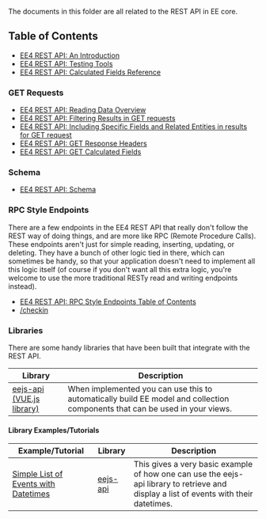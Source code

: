 The documents in this folder are all related to the REST API in EE core.

## Table of Contents

- [EE4 REST API: An Introduction](ee4-rest-api-introduction.md)
- [EE4 REST API: Testing Tools](ee4-rest-api-testing-tools.md)
- [EE4 REST API: Calculated Fields Reference](ee4-rest-api-calculated-fields-reference.md)

### GET Requests

- [EE4 REST API: Reading Data Overview](ee4-rest-api-reading-data.md)
- [EE4 REST API: Filtering Results in GET requests](ee4-rest-api-GET-filtering-results.md)
- [EE4 REST API: Including Specific Fields and Related Entities in results for GET request](ee4-rest-api-GET-including-specific-fields-and-related-entities-in-results.md)
- [EE4 REST API: GET Response Headers](ee4-rest-api-GET-response-headers.md)
- [EE4 REST API: GET Calculated Fields](ee4-rest-api-GET-calculated-fields.md)

### Schema

- [EE4 REST API: Schema](eer-rest-api-schema.md)

### RPC Style Endpoints

There are a few endpoints in the EE4 REST API that really don't follow the REST way of doing things, and are more like RPC (Remote Procedure Calls). These endpoints aren't just for simple reading, inserting, updating, or deleting. They have a bunch of other logic tied in there, which can sometimes be handy, so that your application doesn't need to implement all this logic itself (of course if you don't want all this extra logic, you're welcome to use the more traditional RESTy read and writing endpoints instead).

- [EE4 REST API: RPC Style Endpoints Table of Contents](ee4-rest-api-rpc-style-endpoints.md)
- [/checkin](ee4-rest-api-rpc-checkin.md)

### Libraries

There are some handy libraries that have been built that integrate with the REST API.

| Library | Description |
|---------|-------------|
[eejs-api (VUE.js library)](rest-api-vue-library.md) | When implemented you can use this to automatically build EE model and collection components that can be used in your views.

#### Library Examples/Tutorials
| Example/Tutorial | Library | Description |
|----------------- | ------- | ----------- |
[Simple List of Events with Datetimes](rest-api-vue-library-basic-implementation-example.md) | [eejs-api](rest-api-vue-library.md) | This gives a very basic example of how one can use the eejs-api library to retrieve and display a list of events with their datetimes. 

